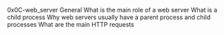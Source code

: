 0x0C-web_server
General
What is the main role of a web server
What is a child process
Why web servers usually have a parent process and child processes
What are the main HTTP requests

